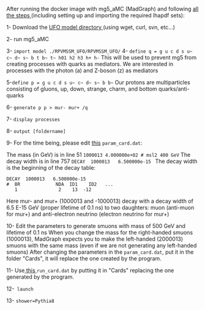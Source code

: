 After running the docker image with mg5_aMC (MadGraph)  and following [all the steps ](https://github.com/lawrenceleejr/DVMuReint)(including setting up and importing the required lhapdf sets):

1- Download the [UFO model directory ](https://github.com/lawrenceleejr/DVMuReint/tree/main/RPVMSSM_UFO)(using wget, curl, svn, etc...)

2- run mg5_aMC

3- `import model ./RPVMSSM_UFO/RPVMSSM_UFO/`
4-  `define q = g u c d s u~ c~ d~ s~ b t b~ t~ h01 h2 h3 h+ h-` This will be used to prevent mg5 from creating processes with quarks as mediators. We are interested in processes with the photon (a) and Z-boson (z) as mediators

5-`define p = g u c d s u~ c~ d~ s~ b b~` Our protons are multiparticles consisting of gluons, up, down, strange, charm, and bottom quarks/anti-quarks

6- `generate p p > mur- mur+ /q`

7- `display processes`

8- `output [foldername]`

9- For the time being, please edit [this](https://github.com/A-A-Abdelhamid/LLP_Sleptons_RPV_SUSY/blob/main/Cards/param_card.dat) `param_card.dat`:

The mass (in GeV) is in line 51 `1000013 4.000000e+02 # msl2 400 GeV`
The decay width is in line 757 `DECAY  1000013   6.500000e-15 `
The decay width is the beginning of the decay table:
```
DECAY  1000013   6.500000e-15
#  BR             NDA  ID1    ID2   ...
   1               2    13  -12 
```
Here mur- and mur+ (1000013 and -1000013) decay with a decay width of 6.5 E-15 GeV (proper lifetime of 0.1 ns) to two daughters: muon  (anti-muon for mur+) and anti-electron neutrino (electron neutrino for mur+)

10-
 Edit the parameters to generate smuons with mass of 500 GeV and lifetime of 0.1 ns
When you change the mass for the right-handed smuons (1000013), MadGraph expects you to make the left-handed (2000013) smuons with the same mass (even if we are not generating any left-handed smuons)
 After changing the parameters in the `param_card.dat`, put it in the folder "Cards", it will replace the one created by the program.

11- Use[ this ](https://github.com/A-A-Abdelhamid/LLP_Sleptons_RPV_SUSY/blob/main/Cards/run_card.dat) `run_card.dat` by putting it in "Cards" replacing the one generated by the program.

12-` launch`

13- `shower=Pythia8`
